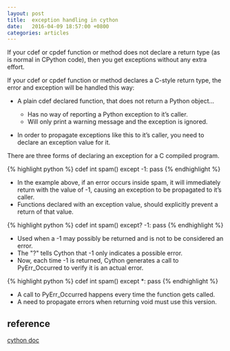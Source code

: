 ```yaml
---
layout: post
title:  exception handling in cython
date:   2016-04-09 18:57:00 +0800
categories: articles
---
```


If your cdef or cpdef function or method does not declare a return type (as is
  normal in CPython code), then you get exceptions without any extra effort.

If your cdef or cpdef function or method declares a C-style return type, the error
and exception will be handled this way:

- A plain cdef declared function, that does not return a Python object...
  + Has no way of reporting a Python exception to it’s caller.
  + Will only print a warning message and the exception is ignored.

- In order to propagate exceptions like this to it’s caller, you need to declare
an exception value for it.

There are three forms of declaring an exception for a C compiled program.

{% highlight python %} cdef int spam() except -1: pass {% endhighlight %}
- In the example above, if an error occurs inside spam, it will immediately
  return with the value of -1, causing an exception to be propagated to it’s caller.
- Functions declared with an exception value, should explicitly prevent a return of that value.

{% highlight python %} cdef int spam() except? -1: pass {% endhighlight %}
- Used when a -1 may possibly be returned and is not to be considered an error.
- The "?" tells Cython that -1 only indicates a possible error.
- Now, each time -1 is returned, Cython generates a call to PyErr_Occurred to
  verify it is an actual error.

{% highlight python %} cdef int spam() except *: pass {% endhighlight %}
- A call to PyErr_Occurred happens every time the function gets called.
- A need to propagate errors when returning void must use this version.

## reference

[cython doc](http://docs.cython.org/src/reference/language_basics.html#error-and-exception-handling)
